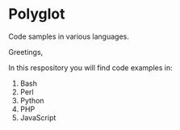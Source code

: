 # Polyglot
Code samples in various languages.


Greetings,

In this respository you will find code examples in:

1. Bash 
2. Perl
3. Python
4. PHP
5. JavaScript
